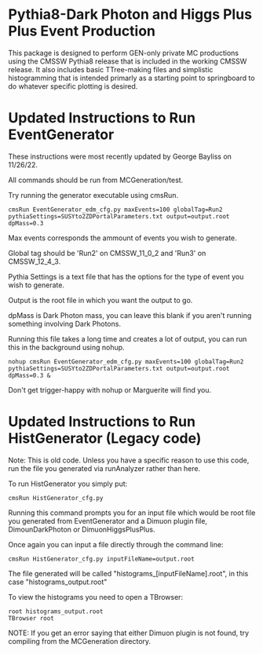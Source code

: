 # Pythia8-Dark Photon and Higgs Plus Plus Event Production

This package is designed to perform GEN-only private MC productions using the CMSSW Pythia8 release that is included in the working CMSSW release. It also includes basic TTree-making files and simplistic histogramming that is intended primarly as a starting point to springboard to do whatever specific plotting is desired.

# Updated Instructions to Run EventGenerator
These instructions were most recently updated by George Bayliss on 11/26/22.

All commands should be run from MCGeneration/test.

Try running the generator executable using cmsRun.

```
cmsRun EventGenerator_edm_cfg.py maxEvents=100 globalTag=Run2 pythiaSettings=SUSYto2ZDPortalParameters.txt output=output.root dpMass=0.3
```


Max events corresponds the ammount of events you wish to generate.

Global tag should be 'Run2' on CMSSW_11_0_2 and 'Run3' on CMSSW_12_4_3. 

Pythia Settings is a text file that has the options for the type of event you wish to generate. 

Output is the root file in which you want the output to go.

dpMass is Dark Photon mass, you can leave this blank if you aren't running something involving Dark Photons.


Running this file takes a long time and creates a lot of output, you can run this in the background using nohup.

```
nohup cmsRun EventGenerator_edm_cfg.py maxEvents=100 globalTag=Run2 pythiaSettings=SUSYto2ZDPortalParameters.txt output=output.root dpMass=0.3 & 
```

Don't get trigger-happy with nohup or Marguerite will find you.

# Updated Instructions to Run HistGenerator (Legacy code)

Note: This is old code. Unless you have a specific reason to use this code, run the file you generated via runAnalyzer rather than here.

To run HistGenerator you simply put:
```
cmsRun HistGenerator_cfg.py
```
Running this command prompts you for an input file which would be root file you generated from EventGenerator and a Dimuon plugin file, DimounDarkPhoton or DimuonHiggsPlusPlus.

Once again you can input a file directly through the command line:
```
cmsRun HistGenerator_cfg.py inputFileName=output.root
```
The file generated will be called "histograms_[inputFileName].root", in this case "histograms_output.root"

To view the histograms you need to open a TBrowser:
```
root histograms_output.root
TBrowser root
```

NOTE: If you get an error saying that either Dimuon plugin is not found, try compiling from the MCGeneration directory. 
